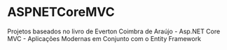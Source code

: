 # ASPNETCoreMVC

Projetos baseados no livro de Everton Coimbra de Araújo - Asp.NET Core MVC -  Aplicações Modernas em Conjunto com o Entity Framework
